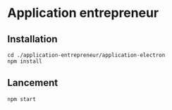 # Application entrepreneur

## Installation

```shell
cd ./application-entrepreneur/application-electron
npm install
```

## Lancement

```shell
npm start
```
